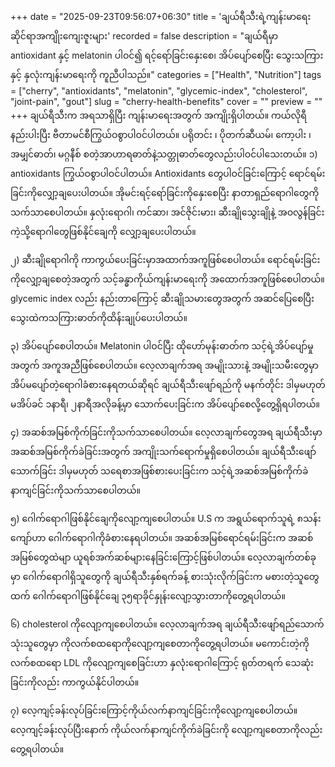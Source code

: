 +++
date = "2025-09-23T09:56:07+06:30"
title = 'ချယ်ရီသီးရဲ့ကျန်းမာရေးဆိုင်ရာအကျိုးကျေးဇူးများ'
recorded = false
description = "ချယ်ရီမှာ antioxidant နှင့် melatonin ပါဝင်၍ ရင့်ရော်ခြင်းနှေးစေ၊ အိပ်ပျော်စေပြီး သွေးသကြားနှင့် နှလုံးကျန်းမာရေးကို ကူညီပါသည်။"
categories = ["Health", "Nutrition"]
tags = ["cherry", "antioxidants", "melatonin", "glycemic-index", "cholesterol", "joint-pain", "gout"]
slug = "cherry-health-benefits"
cover = ""
preview = ""
+++
ချယ်ရီသီးက အရသာရှိပြီး ကျန်းမာရေးအတွက် အကျိုးရှိပါတယ်။ ကယ်လိုရီနည်းပါးပြီး ဗီတာမင်စီကြွယ်ဝစွာပါဝင်ပါတယ်။ ပရိုတင်း ၊ ပိုတက်ဆီယမ်၊ ကော့ပါး ၊ အမျှင်ဓာတ်၊ မဂ္ဂနီစ် စတဲ့အာဟာရဓာတ်နဲ့သတ္တုဓာတ်တွေလည်းပါဝင်ပါသေးတယ်။
၁) antioxidants ကြွယ်ဝစွာပါဝင်ပါတယ်။
Antioxidants တွေပါဝင်ခြင်းကြောင့် ရောင်ရမ်းခြင်းကိုလျှော့ချပေးပါတယ်။ အိုမင်းရင့်ရော်ခြင်းကိုနှေးစေပြီး နာတာရှည်ရောဂါတွေကို သက်သာစေပါတယ်။ နှလုံးရောဂါ၊ ကင်ဆာ၊ အင်ဇိုင်းမား၊ ဆီးချိုသွေးချိုနဲ့ အဝလွန်ခြင်းကဲ့သို့ရောဂါတွေဖြစ်နိုင်ချေကို လျှော့ချပေးပါတယ်။

၂) ဆီးချိုရောဂါကို ကာကွယ်ပေးခြင်းမှာအထာက်အကူဖြစ်စေပါတယ်။
ရောင်ရမ်းခြင်းကိုလျှော့ချစေတဲ့အတွက် သင့်ခန္ဓာကိုယ်ကျန်းမာရေးကို အထောက်အကူဖြစ်စေပါတယ်။
glycemic index လည်း နည်းတာကြောင့် ဆီးချိုသမားတွေအတွက် အဆင်ပြေစေပြီး သွေးထဲကသကြားဓာတ်ကိုထိန်းချုပ်ပေးပါတယ်။

၃) အိပ်ပျော်စေပါတယ်။
Melatonin ပါဝင်ပြီး ထိုဟော်မုန်းဓာတ်က သင့်ရဲ့အိပ်ပျော်မှုအတွက် အကူအညီဖြစ်စေပါတယ်။ လေ့လာချက်အရ အမျိုးသားနဲ့ အမျိုးသမီးတွေမှာ အိပ်မပျော်တဲ့ရောဂါခံစားနေရတယ်ဆိုရင် ချယ်ရီသီးဖျော်ရည်ကို မနက်တိုင်း ဒါမှမဟုတ် မအိပ်ခင် ၁နာရီ၊ ၂နာရီအလိုခန့်မှာ သောက်ပေးခြင်းက အိပ်ပျော်စေလို့တွေ့ရှိရပါတယ်။

၄) အဆစ်အမြစ်ကိုက်ခြင်းကိုသက်သာစေပါတယ်။
လေ့လာချက်တွေအရ ချယ်ရီသီးမှာ အဆစ်အမြစ်ကိုက်ခဲခြင်းအတွက် အကျိုးသက်ရောက်မှုရှိစေပါတယ်။ ချယ်ရီသီးဖျော်သောက်ခြင်း ဒါမှမဟုတ် သရေစာအဖြစ်စားပေးခြင်းက သင့်ရဲ့အဆစ်အမြစ်ကိုက်ခဲနာကျင်ခြင်းကိုသက်သာစေပါတယ်။

၅) ဂေါက်ရောဂါဖြစ်နိုင်ချေကိုလျော့ကျစေပါတယ်။
U.S က အရွယ်ရောက်သူရဲ့ ၈သန်းကျော်ဟာ ဂေါက်ရောဂါကိုခံစားနေရပါတယ်။ အဆစ်အမြစ်ရောင်ရမ်းခြင်းက အဆစ်အမြစ်တွေထဲမျာ ယူရစ်အက်ဆစ်များနေခြင်းကြောင့်ဖြစ်ပါတယ်။ လေ့လာချက်တစ်ခုမှာ ဂေါက်ရောဂါရှိသူတွေကို ချယ်ရီသီးနှစ်ရက်ခန့် စားသုံးလိုက်ခြင်းက မစားတဲ့သူတွေထက် ဂေါက်ရောဂါဖြစ်နိုင်ချေ ၃၅ရာခိုင်နှုန်းလျော့သွားတာကိုတွေ့ရပါတယ်။

၆) cholesterol ကိုလျော့ကျစေပါတယ်။
လေ့လာချက်အရ ချယ်ရီသီးဖျော်ရည်သောက်သုံးသူတွေမှာ ကိုလက်စထရောကိုလျော့ကျစေတာကိုတွေ့ရပါတယ်။ မကောင်းတဲ့ကိုလက်စထရော LDL ကိုလျော့ကျစေခြင်းဟာ နှလုံးရောဂါကြောင့် ရုတ်တရက် သေဆုံးခြင်းကိုလည်း ကာကွယ်နိုင်ပါတယ်။

၇) လေ့ကျင့်ခန်းလုပ်ခြင်းကြောင့်ကိုယ်လက်နာကျင်ခြင်းကိုလျော့ကျစေပါတယ်။
လေ့ကျင့်ခန်းလုပ်ပြီးနောက် ကိုယ်လက်နာကျင်ကိုက်ခဲခြင်းကို လျော့ကျစေတာကိုလည်းတွေ့ရပါတယ်။ 
